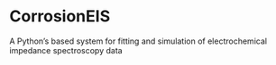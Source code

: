 # CorrosionEIS
A Python’s based system for fitting and simulation of electrochemical impedance spectroscopy data 
